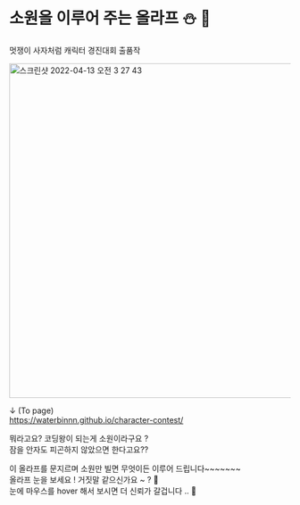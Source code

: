 # 소원을 이루어 주는 올라프 ⛄️ 🔮

멋쟁이 사자처럼 캐릭터 경진대회 출품작 

<img width="600" alt="스크린샷 2022-04-13 오전 3 27 43" src="https://user-images.githubusercontent.com/96714788/163029354-80cd5f0d-c6a0-4449-a692-d0f4e8361399.png">


↓ (To page) <br>
https://waterbinnn.github.io/character-contest/

뭐라고요? 코딩왕이 되는게 소원이라구요 ? <br>
잠을 안자도 피곤하지 않았으면 한다고요??

이 올라프를 문지르며 소원만 빌면 무엇이든 이루어 드립니다~~~~~~~ <br> 
올라프 눈을 보세요 ! 거짓말 같으신가요 ~ ? 👀 <br>
눈에 마우스를 hover 해서 보시면 더 신뢰가 갈겁니다 .. 🤟

